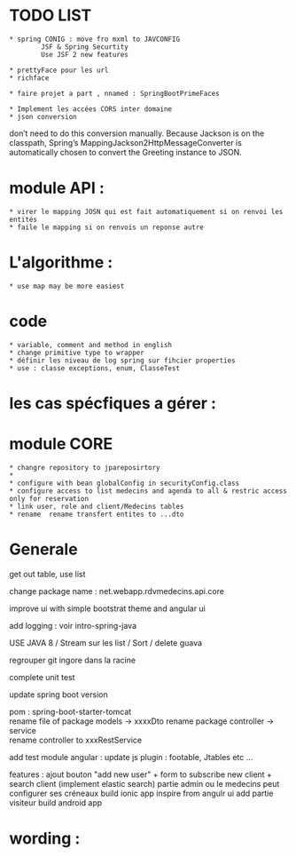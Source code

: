 
# TODO LIST
	
	* spring CONIG : move fro mxml to JAVCONFIG 
			JSF & Spring Securtity
			Use JSF 2 new features
			
	* prettyFace pour les url
	* richface
	
	* faire projet a part , nnamed : SpringBootPrimeFaces  
	
	* Implement les accées CORS inter domaine	
	* json conversion
don’t need to do this conversion manually. Because Jackson is on the classpath, Spring’s MappingJackson2HttpMessageConverter is automatically chosen to convert the Greeting instance to JSON. 
		

# module API : 
	* virer le mapping JOSN qui est fait automatiquement si on renvoi les entités
	* faile le mapping si on renvois un reponse autre


# L'algorithme : 
	* use map may be more easiest
	

# code 
	* variable, comment and method in english
	* change primitive type to wrapper
	* définir les niveau de log spring sur fihcier properties
	* use : classe exceptions, enum, ClasseTest

# les cas spécfiques a gérer : 


# module CORE
	* changre repository to jpareposirtory
	* 
	* configure with bean globalConfig in securityConfig.class
	* configure access to list medecins and agenda to all & restric access only for reservation
	* link user, role and client/Medecins tables
	* rename  rename transfert entites to ...dto



# Generale

get out table, use list

change package name : net.webapp.rdvmedecins.api.core

improve ui with simple bootstrat theme and angular ui

add logging : voir intro-spring-java

USE JAVA 8 / Stream sur les list / Sort /
delete guava

regrouper git ingore dans la racine

complete unit test

update spring boot version

pom : spring-boot-starter-tomcat	
	rename file of package models -> xxxxDto
	rename package controller -> service	
	rename controller to xxxRestService

add test module angular :
update js plugin : footable, Jtables etc ...

features :
	ajout bouton "add new user" + form to subscribe new client  + search client (implement elastic search)
	partie admin ou le medecins peut configurer ses créneaux
	build ionic app inspire from angulr ui
	add partie visiteur	
	build android app
	
	
# wording : 



